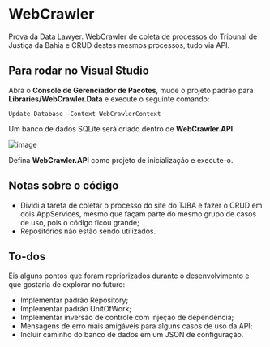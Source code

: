 # WebCrawler
Prova da Data Lawyer. WebCrawler de coleta de processos do Tribunal de Justiça da Bahia e CRUD destes mesmos processos, tudo via API.

## Para rodar no Visual Studio

Abra o **Console de Gerenciador de Pacotes**, mude o projeto padrão para **Libraries/WebCrawler.Data** e execute o seguinte comando:

``
Update-Database -Context WebCrawlerContext
``

Um banco de dados SQLite será criado dentro de **WebCrawler.API**.

![image](https://user-images.githubusercontent.com/29510126/234105444-d9ee0a27-f038-4ef0-b2e2-9d68d4c73cc1.png)

Defina **WebCrawler.API** como projeto de inicialização e execute-o. 

## Notas sobre o código

- Dividi a tarefa de coletar o processo do site do TJBA e fazer o CRUD em dois AppServices, mesmo que façam parte do mesmo grupo de casos de uso, pois o código ficou grande;
- Repositórios não estão sendo utilizados.

## To-dos

Eis alguns pontos que foram repriorizados durante o desenvolvimento e que gostaria de explorar no futuro:

- Implementar padrão Repository;
- Implementar padrão UnitOfWork;
- Implementar inversão de controle com injeção de dependência;
- Mensagens de erro mais amigáveis para alguns casos de uso da API;
- Incluir caminho do banco de dados em um JSON de configuração.
